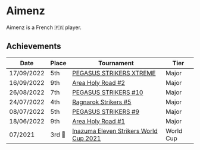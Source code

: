 # Aimenz

Aimenz is a French :fr: player.

## Achievements

|Date|Place|Tournament|Tier|
|-|-|-|-|
| 17/09/2022 | 5th | [PEGASUS STRIKERS XTREME](../../tournaments/pegasus/pegasusx.md) | Major |
| 16/09/2022 | 9th | [Area Holy Road #2](../../tournaments/misc/holyroad2.md) | Major |
| 26/08/2022 | 7th | [PEGASUS STRIKERS #10](../../tournaments/pegasus/pegasus10.md) | Major | 
| 24/07/2022 | 4th | [Ragnarok Strikers #5](../../tournaments/ragna/ragna5.md) | Major |
| 08/07/2022 | 5th | [PEGASUS STRIKERS #9](../../tournaments/pegasus/pegasus9.md) | Major |
| 18/06/2022 | 9th | [Area Holy Road #1](../../tournaments/misc/holyroad1.md) | Major |
| 07/2021 |3rd :3rd_place_medal: | [Inazuma Eleven Strikers World Cup 2021](../../tournaments/worldcup21.md) | World Cup |
